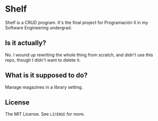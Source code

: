 # Shelf

Shelf is a CRUD program. It's the final project for Programación II in my Software Engineering undergrad.

## Is it actually?

No. I wound up rewriting the whole thing from scratch, and didn't use this repo, though I didn't want to delete it.

## What is it supposed to do?

Manage magazines in a library setting.

## License

The MIT License. See `LICENSE` for more.
